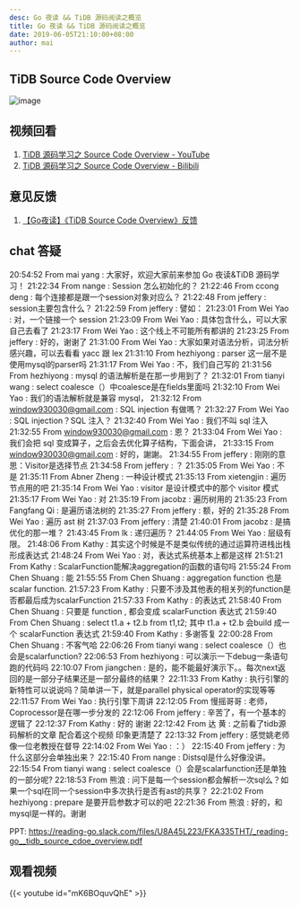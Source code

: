 ```yaml
---
desc: Go 夜读 && TiDB 源码阅读之概览
title: Go 夜读 && TiDB 源码阅读之概览
date: 2019-06-05T21:10:00+08:00
author: mai
---
```


## TiDB Source Code Overview

![image](https://user-images.githubusercontent.com/1710912/58966936-c7bfb100-87e5-11e9-9479-8f9e95105227.png)

## 视频回看

1. [TiDB 源码学习之 Source Code Overview - YouTube](https://youtu.be/mK6BOquvQhE)
2. [TiDB 源码学习之 Source Code Overview - Bilibili](https://www.bilibili.com/video/av54658699/)

## 意见反馈

1. [【Go夜读】《TiDB Source Code Overview》反馈](https://docs.google.com/forms/d/e/1FAIpQLSeaj0ZxZJhfqa0oS8MZGtTDIylSCAdLq1ymnkYhfbkgSQ6rOw/viewform)

## chat 答疑

20:54:52	 From mai yang : 大家好，欢迎大家前来参加 Go 夜读&TiDB 源码学习！
21:22:34	 From nange : Session 怎么初始化的？
21:22:46	 From ccong deng : 每个连接都是跟一个session对象对应么？
21:22:48	 From jeffery : session主要包含什么？
21:22:59	 From jeffery : 譬如：
21:23:01	 From Wei Yao : 对，一个链接一个 session
21:23:09	 From Wei Yao : 具体包含什么，可以大家自己去看了
21:23:17	 From Wei Yao : 这个线上不可能所有都讲的
21:23:25	 From jeffery : 好的，谢谢了
21:31:00	 From Wei Yao : 大家如果对语法分析，词法分析感兴趣，可以去看看 yacc 跟 lex
21:31:10	 From hezhiyong : parser 这一层不是使用mysql的parser吗 
21:31:17	 From Wei Yao : 不，我们自己写的
21:31:56	 From hezhiyong : mysql 的语法解析是在那一步用到了？
21:32:01	 From tianyi wang : select coalesce（）中coalesce是在fields里面吗
21:32:10	 From Wei Yao : 我们的语法解析就是兼容 mysql，
21:32:12	 From window930030@gmail.com : SQL injection 有做嗎？
21:32:27	 From Wei Yao : SQL injection？SQL 注入？
21:32:40	 From Wei Yao : 我们不叫 sql 注入
21:32:55	 From window930030@gmail.com : 恩？
21:33:04	 From Wei Yao : 我们会把 sql 变成算子，之后会去优化算子结构，下面会讲，
21:33:15	 From window930030@gmail.com : 好的，謝謝。
21:34:55	 From jeffery : 刚刚的意思：Visitor是选择节点
21:34:58	 From jeffery : ？
21:35:05	 From Wei Yao : 不是
21:35:11	 From Abner Zheng : 一种设计模式
21:35:13	 From xietengjin : 遍历节点用的吧
21:35:14	 From Wei Yao : visitor 是设计模式中的那个 visitor 模式
21:35:17	 From Wei Yao : 对
21:35:19	 From jacobz : 遍历树用的
21:35:23	 From Fangfang Qi : 是遍历语法树的
21:35:27	 From jeffery : 额，好的
21:35:28	 From Wei Yao : 遍历 ast 树
21:37:03	 From jeffery : 清楚
21:40:01	 From jacobz : 是搞优化的那一堆？
21:43:45	 From lk : 递归遍历？
21:44:05	 From Wei Yao : 层级有限。
21:48:06	 From Kathy : 其实这个时候是不是类似传统的通过运算符进栈出栈形成表达式
21:48:24	 From Wei Yao : 对，表达式系统基本上都是这样
21:51:21	 From Kathy : ScalarFunction能解决aggregation的函数的语句吗
21:55:24	 From Chen Shuang : 能
21:55:55	 From Chen Shuang : aggregation function 也是 scalar function.
21:57:23	 From Kathy : 只要不涉及其他表的相关列的function是否都最后成为scalarFunction
21:57:33	 From Kathy : 的表达式
21:58:40	 From Chen Shuang : 只要是 function , 都会变成 scalarFunction 表达式
21:59:40	 From Chen Shuang : select t1.a + t2.b from t1,t2; 其中 t1.a + t2.b 会build 成一个 scalarFunction 表达式
21:59:40	 From Kathy : 多谢答复
22:00:28	 From Chen Shuang : 不客气哈
22:06:26	 From tianyi wang : select coalesce（）也会是scalarfunction?
22:06:53	 From hezhiyong : 可以演示一下debug一条语句跑的代码吗
22:10:07	 From jiangchen : 是的，能不能最好演示下。。每次next返回的是一部分子结果还是一部分最终的结果？
22:11:33	 From Kathy : 执行引擎的新特性可以说说吗？简单讲一下，就是parallel physical operator的实现等等
22:11:57	 From Wei Yao : 执行引擎下周讲
22:12:05	 From 慢摇哥哥 : 老师，Coprocessor是在哪一步分发的
22:12:06	 From jeffery : 辛苦了，有一个基本的逻辑了
22:12:37	 From Kathy : 好的 谢谢
22:12:42	 From 达 黄 : 之前看了tidb源码解析的文章 配合着这个视频 印象更清楚了
22:13:32	 From jeffery : 感觉姚老师像一位老教授在督导
22:14:02	 From Wei Yao : ：）
22:15:40	 From jeffery : 为什么这部分会单独出来？
22:15:40	 From nange : Distsql是什么好像没讲。
22:15:54	 From tianyi wang : select coalesce（）会是scalarfunction还是单独的一部分呢?
22:18:53	 From 熊浪 : 问下是每一个session都会解析一次sql么？如果一个sql在同一个session中多次执行是否有ast的共享？
22:21:02	 From hezhiyong : prepare 是要开启参数才可以的吧
22:21:36	 From 熊浪 : 好的，和mysql是一样的。谢谢

PPT: https://reading-go.slack.com/files/U8A45L223/FKA335THT/_reading-go__tidb_source_cdoe_overview.pdf

## 观看视频

{{< youtube id="mK6BOquvQhE" >}}
